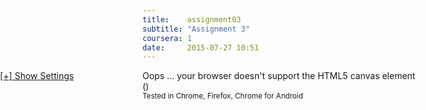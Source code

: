 ```yaml
---
title:    assignment03
subtitle: "Assignment 3"
coursera: 1
date:     2015-07-27 10:51
---
```


<div class="col-md-12 text-center" style="position: absolute; left: 0; z-index: 1;">
    <a href="javascript:void(0)" id="controlPanelTitle" onclick="toggleControls()">[+] Show Settings</a>
    <div id="controlPanel" style="display: none;">
    <div class="row" style="font-size: 1.0em; padding-bottom: 10px;">
        <div class="col-md-12 text-center"><b>Object Options</b></div>
        <div class="row" style="padding-bottom: 5px;">
            <div class="col-md-12">
                <div class="col-md-2 text-right">
                    <select onchange="setShape(this.value)">
                        <option selected="selected">New Cube</option>
                        <option>New Cuboid</option>
                        <option>New Circle</option>
                    </select>
                </div>
                <div class="col-md-2 text-center">Scale</div>
                <div class="col-md-2 text-center">Rotate</div>
                <div class="col-md-2 text-center">Move</div>
                <div class="col-md-2 text-center">Light</div>
                <div class="col-md-2 text-left">
                    <button type="button" onclick="drawObject()">Draw</button>
                </div>
            </div>
        </div>
        <div class="row" style="padding-bottom: 5px;">
            <div class="col-md-12">
                <div class="col-md-2 text-right">
                    <input type="color" value="#ff0000" oninput="setColor(this.value)" />
                </div>
                <div class="col-md-2 text-center">
                    <input type="text" value="0.0" oninput="setScale(0, this.value)" style="width: 30px;" />
                    <input type="text" value="0.0" oninput="setScale(1, this.value)" style="width: 30px;" />
                    <input type="text" value="0.0" oninput="setScale(2, this.value)" style="width: 30px;" />
                </div>
                <div class="col-md-2 text-center">
                    <input type="text" value="0.0" oninput="setRotation(0, this.value)" style="width: 30px;" />
                    <input type="text" value="0.0" oninput="setRotation(1, this.value)" style="width: 30px;" />
                    <input type="text" value="0.0" oninput="setRotation(2, this.value)" style="width: 30px;" />
                </div>
                <div class="col-md-2 text-center">
                    <input type="text" value="0.0" oninput="setTranslation(0, this.value)" style="width: 30px;" />
                    <input type="text" value="0.0" oninput="setTranslation(1, this.value)" style="width: 30px;" />
                    <input type="text" value="0.0" oninput="setTranslation(2, this.value)" style="width: 30px;" />
                </div>
                <div class="col-md-2 text-center">Wireframe</div>
                <div class="col-md-2 text-left">
                    <button type="button" onclick="deleteObject()">Delete</button>
                </div>
            </div>
        </div>
    </div>
    <div class="row" style="font-size: 1.0em; padding-bottom: 10px;">
        <div class="col-md-12 text-center"><b>Canvas Options</b></div>
        <div class="row" style="padding-bottom: 5px;">
            <div class="col-md-8 col-md-offset-2">
                <div class="col-md-3 text-center">
                    <input type="color" value="#eeeeee" oninput="setBGColor(this.value)" />
                </div>
                <div class="col-md-3 text-center">
                    <button type="button" onclick="resetAxes()">Reset Axes</button>
                </div>
                <div class="col-md-3 text-center">
                    <button type="button" onclick="resetCanvas()">Clear Canvas</button>
                </div>
                <div class="col-md-3 text-center">
                    <button type="button" onclick="saveImage()">Save Image</button>
                </div>
            </div>
        </div>
    </div>
    </div>
</div>

<div class="row">
    <div class="col-md-12">
        <canvas id="gl-canvas" width="800" height="400" style="cursor: crosshair;">
            Oops ... your browser doesn't support the HTML5 canvas element
        </canvas>
    </div>
</div>

<div class="row">
    <div class="col-md-12 text-center">
        (<span id="info"></span>)<br/>
    </div>
    <div class="col-md-12 text-center">
        <small>Tested in Chrome, Firefox, Chrome for Android</small><br/><br/>
    </div>
</div>